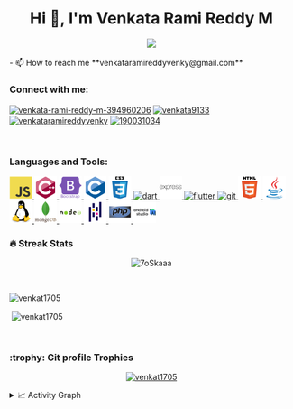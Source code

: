 <h1 align="center">Hi 👋, I'm Venkata Rami Reddy M</h1>
<p align="center">
  <a href="https://github.com/DenverCoder1/readme-typing-svg"><img src="https://readme-typing-svg.herokuapp.com?lines=Computer+Science+Student+At+KL+University;Competitive+Programmer;Blockchain+enthusiast;Web3+follower;Web+Developer;DS%20|%20Algorithms%20|%20on%20Codeforces;Division%203%20on%20Codechef%20(2%20Stars);;Always%20learning%20new%20things&center=true&width=500&height=50"></a>
</p>
- 📫 How to reach me **venkataramireddyvenky@gmail.com**

<h3 align="left">Connect with me:</h3>
<p align="left">
<a href="https://www.linkedin.com/in/venkata-rami-reddy-m-394960206/" target="blank"><img align="center" src="https://raw.githubusercontent.com/rahuldkjain/github-profile-readme-generator/master/src/images/icons/Social/linked-in-alt.svg" alt="venkata-rami-reddy-m-394960206" height="30" width="40" /></a>
<a href="https://www.codechef.com/users/venkata9133" target="blank"><img align="center" src="https://cdn.jsdelivr.net/npm/simple-icons@3.1.0/icons/codechef.svg" alt="venkata9133" height="30" width="40" /></a>
<a href="https://codeforces.com/profile/venkataramireddyvenky" target="blank"><img align="center" src="https://raw.githubusercontent.com/rahuldkjain/github-profile-readme-generator/master/src/images/icons/Social/codeforces.svg" alt="venkataramireddyvenky" height="30" width="40" /></a>
<a href="https://leetcode.com/190031034/" target="blank"><img align="center" src="https://raw.githubusercontent.com/rahuldkjain/github-profile-readme-generator/master/src/images/icons/Social/leet-code.svg" alt="190031034" height="30" width="40" /></a>
</p>
<br/>

<h3 align="left">Languages and Tools:</h3>
<p align="left"> <a href="https://getbootstrap.com" target="_blank" rel="noreferrer">
 <img src="https://raw.githubusercontent.com/devicons/devicon/master/icons/javascript/javascript-original.svg" alt="javascript" width="40" height="40"/>
 <img src="https://raw.githubusercontent.com/devicons/devicon/master/icons/cplusplus/cplusplus-original.svg" alt="cplusplus" width="40" height="40"/>
<img src="https://raw.githubusercontent.com/devicons/devicon/master/icons/bootstrap/bootstrap-plain-wordmark.svg" alt="bootstrap" width="40" height="40"/> </a> <a href="https://www.cprogramming.com/" target="_blank" rel="noreferrer"> <img src="https://raw.githubusercontent.com/devicons/devicon/master/icons/c/c-original.svg" alt="c" width="40" height="40"/> </a> <a href="https://www.w3schools.com/cpp/" target="_blank" rel="noreferrer">
  </a> <a href="https://www.w3schools.com/css/" target="_blank" rel="noreferrer"> <img src="https://raw.githubusercontent.com/devicons/devicon/master/icons/css3/css3-original-wordmark.svg" alt="css3" width="40" height="40"/> </a> <a href="https://dart.dev" target="_blank" rel="noreferrer">
<img
src="https://www.vectorlogo.zone/logos/dartlang/dartlang-icon.svg" alt="dart" width="40" height="40"/> </a> <a href="https://expressjs.com" target="_blank" rel="noreferrer"> <img src="https://raw.githubusercontent.com/devicons/devicon/master/icons/express/express-original-wordmark.svg" alt="express" width="40" height="40"/> </a> <a href="https://flutter.dev" target="_blank" rel="noreferrer"> <img src="https://www.vectorlogo.zone/logos/flutterio/flutterio-icon.svg" alt="flutter" width="40" height="40"/> </a> <a href="https://git-scm.com/" target="_blank" rel="noreferrer"> <img src="https://www.vectorlogo.zone/logos/git-scm/git-scm-icon.svg" alt="git" width="40" height="40"/> </a> <a href="https://www.w3.org/html/" target="_blank" rel="noreferrer"> <img src="https://raw.githubusercontent.com/devicons/devicon/master/icons/html5/html5-original-wordmark.svg" alt="html5" width="40" height="40"/> </a> <a href="https://www.java.com" target="_blank" rel="noreferrer"> <img src="https://raw.githubusercontent.com/devicons/devicon/master/icons/java/java-original.svg" alt="java" width="40" height="40"/> </a> <a href="https://developer.mozilla.org/en-US/docs/Web/JavaScript" target="_blank" rel="noreferrer">  </a> <a href="https://www.linux.org/" target="_blank" rel="noreferrer"> <img src="https://raw.githubusercontent.com/devicons/devicon/master/icons/linux/linux-original.svg" alt="linux" width="40" height="40"/> </a> <a href="https://www.mongodb.com/" target="_blank" rel="noreferrer"> <img src="https://raw.githubusercontent.com/devicons/devicon/master/icons/mongodb/mongodb-original-wordmark.svg" alt="mongodb" width="40" height="40"/> </a> <a href="https://nodejs.org" target="_blank" rel="noreferrer"> <img src="https://raw.githubusercontent.com/devicons/devicon/master/icons/nodejs/nodejs-original-wordmark.svg" alt="nodejs" width="40" height="40"/> </a> <a href="https://pandas.pydata.org/" target="_blank" rel="noreferrer"> <img src="https://raw.githubusercontent.com/devicons/devicon/2ae2a900d2f041da66e950e4d48052658d850630/icons/pandas/pandas-original.svg" alt="pandas" width="40" height="40"/> </a> <a href="https://www.php.net" target="_blank" rel="noreferrer"> <img src="https://raw.githubusercontent.com/devicons/devicon/master/icons/php/php-original.svg" alt="php" width="40" height="40"/> </a> <a href="https://www.python.org" target="_blank" rel="noreferrer">
<img 
src="https://raw.githubusercontent.com/devicons/devicon/master/icons/androidstudio/androidstudio-original-wordmark.svg" alt="cplusplus" width="40" height="40"/> </a> 

<br>
 <h3> 🔥 Streak Stats</h3>
<p align="center"><img src="https://github-readme-streak-stats.herokuapp.com/?user=7oSkaaa&theme=algolia" alt="7oSkaaa" /></p>
<br>

<p><img align="left" src="https://github-readme-stats.vercel.app/api/top-langs?username=venkat1705&show_icons=true&locale=en&layout=compact&theme=synthwave" alt="venkat1705" /></p>
<br/>
<p>&nbsp;<img align="center" src="https://github-readme-stats.vercel.app/api?username=venkat1705&show_icons=true&locale=en&theme=radical" alt="venkat1705" /></p>
<br/>
 <h3>:trophy: Git profile Trophies</h3>

<p align="center"> <a href="https://github.com/venkat1705/github-profile-trophy"><img src="https://github-profile-trophy.vercel.app/?username=venkat1705&layout=compact&theme=radical" alt="venkat1705" /></a> </p>
<details>
  <summary>📈 Activity Graph</summary>
  <br/>
  <h2 align="center"> my current activity </h2>
<a href="https://github.com/venkat1705/github-readme-activity-graph"><img alt="venkats's Activity Graph" src="https://activity-graph.herokuapp.com/graph/?username=venkat1705&bg_color=000&color=fff&line=00E676&point=fff&hide_border=true" /></a>
</details>
